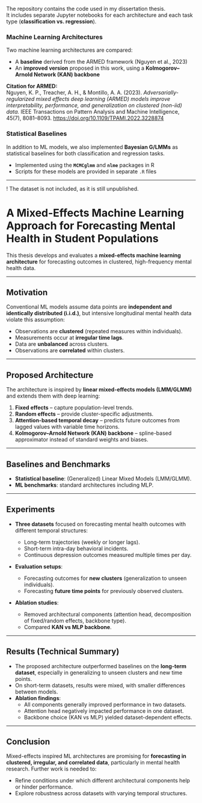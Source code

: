 The repository contains the code used in my dissertation thesis.  
It includes separate Jupyter notebooks for each architecture and each task type (**classification vs. regression**).  

### Machine Learning Architectures
Two machine learning architectures are compared:  
- A **baseline** derived from the ARMED framework (Nguyen et al., 2023)  
- An **improved version** proposed in this work, using a **Kolmogorov–Arnold Network (KAN) backbone**  

**Citation for ARMED:**  
Nguyen, K. P., Treacher, A. H., & Montillo, A. A. (2023). *Adversarially-regularized mixed effects deep learning (ARMED) models improve interpretability, performance, and generalization on clustered (non-iid) data.* IEEE Transactions on Pattern Analysis and Machine Intelligence, 45(7), 8081–8093. https://doi.org/10.1109/TPAMI.2022.3228874  

### Statistical Baselines
In addition to ML models, we also implemented **Bayesian G/LMMs** as statistical baselines for both classification and regression tasks.  
- Implemented using the **`MCMCglmm`** and **`nlme`** packages in R  
- Scripts for these models are provided in separate `.R` files  

---

! The dataset is not included, as it is still unpublished.  

# A Mixed-Effects Machine Learning Approach for Forecasting Mental Health in Student Populations  

This thesis develops and evaluates a **mixed-effects machine learning architecture** for forecasting outcomes in clustered, high-frequency mental health data.  

---

## Motivation  
Conventional ML models assume data points are **independent and identically distributed (i.i.d.)**, but intensive longitudinal mental health data violate this assumption:  
- Observations are **clustered** (repeated measures within individuals).  
- Measurements occur at **irregular time lags**.  
- Data are **unbalanced** across clusters.  
- Observations are **correlated** within clusters.  

---

## Proposed Architecture  
The architecture is inspired by **linear mixed-effects models (LMM/GLMM)** and extends them with deep learning:  
1. **Fixed effects** – capture population-level trends.  
2. **Random effects** – provide cluster-specific adjustments.  
3. **Attention-based temporal decay** – predicts future outcomes from lagged values with variable time horizons.  
4. **Kolmogorov–Arnold Network (KAN) backbone** – spline-based approximator instead of standard weights and biases.  

---

## Baselines and Benchmarks  
- **Statistical baseline**: (Generalized) Linear Mixed Models (LMM/GLMM).  
- **ML benchmarks**: standard architectures including MLP.  

---

## Experiments  
- **Three datasets** focused on forecasting mental health outcomes with different temporal structures:  
  - Long-term trajectories (weekly or longer lags).  
  - Short-term intra-day behavioral incidents.  
  - Continuous depression outcomes measured multiple times per day.  

- **Evaluation setups**:  
  - Forecasting outcomes for **new clusters** (generalization to unseen individuals).  
  - Forecasting **future time points** for previously observed clusters.  

- **Ablation studies**:  
  - Removed architectural components (attention head, decomposition of fixed/random effects, backbone type).  
  - Compared **KAN vs MLP backbone**.  

---

## Results (Technical Summary)  
- The proposed architecture outperformed baselines on the **long-term dataset**, especially in generalizing to unseen clusters and new time points.  
- On short-term datasets, results were mixed, with smaller differences between models.  
- **Ablation findings**:  
  - All components generally improved performance in two datasets.  
  - Attention head negatively impacted performance in one dataset.  
  - Backbone choice (KAN vs MLP) yielded dataset-dependent effects.  

---

## Conclusion  
Mixed-effects inspired ML architectures are promising for **forecasting in clustered, irregular, and correlated data**, particularly in mental health research. Further work is needed to:  
- Refine conditions under which different architectural components help or hinder performance.  
- Explore robustness across datasets with varying temporal structures.  
